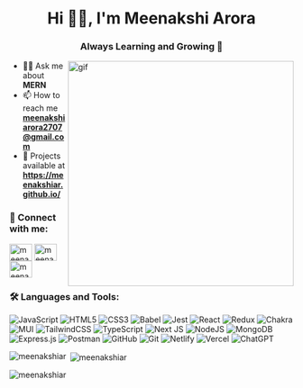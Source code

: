 <h1 align="center">Hi 👋🏻, I'm Meenakshi Arora </h1>
<h3 align="center">Always Learning and Growing 🚀</h3>
<img align="right" alt="gif" width="400" src="https://media.giphy.com/media/L1R1tvI9svkIWwpVYr/giphy.gif" />



- 👩‍💻 Ask me about **MERN**
- 📫 How to reach me **meenakshiarora2707@gmail.com**
- 👾 Projects available at **https://meenakshiar.github.io/**

<h3 align="left">🤳 Connect with me:</h3>
<p align="left">
<a href="https://www.linkedin.com/in/meenakshi-arora-106683217/" target="blank"><img align="center" src="https://raw.githubusercontent.com/rahuldkjain/github-profile-readme-generator/master/src/images/icons/Social/linked-in-alt.svg" alt="meenakshi arora" height="30" width="40" /></a>
<a href="https://www.hackerrank.com/profile/meenakshiarora22" target="blank"><img align="center" src="https://raw.githubusercontent.com/rahuldkjain/github-profile-readme-generator/master/src/images/icons/Social/hackerrank.svg" alt="meenakshi__arora_" height="30" width="40" /></a>
<a href="https://instagram.com/meenakshi__arora_" target="blank"><img align="center" src="https://raw.githubusercontent.com/rahuldkjain/github-profile-readme-generator/master/src/images/icons/Social/instagram.svg" alt="meenakshi__arora_" height="30" width="40" /></a>
</p>

<h3 align="left">🛠 Languages and Tools:</h3>

![JavaScript](https://img.shields.io/badge/javascript-%23323330.svg?style=for-the-badge&logo=javascript&logoColor=%23F7DF1E)
![HTML5](https://img.shields.io/badge/html5-%23E34F26.svg?style=for-the-badge&logo=html5&logoColor=white)
![CSS3](https://img.shields.io/badge/css3-%231572B6.svg?style=for-the-badge&logo=css3&logoColor=white)
![Babel](https://img.shields.io/badge/Babel-F9DC3e?style=for-the-badge&logo=babel&logoColor=black)
![Jest](https://img.shields.io/badge/-jest-%23C21325?style=for-the-badge&logo=jest&logoColor=white)
![React](https://img.shields.io/badge/react-%2320232a.svg?style=for-the-badge&logo=react&logoColor=%2361DAFB)
![Redux](https://img.shields.io/badge/redux-%23593d88.svg?style=for-the-badge&logo=redux&logoColor=white)
![Chakra](https://img.shields.io/badge/chakra-%234ED1C5.svg?style=for-the-badge&logo=chakraui&logoColor=white)
![MUI](https://img.shields.io/badge/MUI-%230081CB.svg?style=for-the-badge&logo=mui&logoColor=white)
![TailwindCSS](https://img.shields.io/badge/tailwindcss-%2338B2AC.svg?style=for-the-badge&logo=tailwind-css&logoColor=white)
![TypeScript](https://img.shields.io/badge/typescript-%23007ACC.svg?style=for-the-badge&logo=typescript&logoColor=white)
![Next JS](https://img.shields.io/badge/Next-black?style=for-the-badge&logo=next.js&logoColor=white)
![NodeJS](https://img.shields.io/badge/node.js-6DA55F?style=for-the-badge&logo=node.js&logoColor=white)
![MongoDB](https://img.shields.io/badge/MongoDB-%234ea94b.svg?style=for-the-badge&logo=mongodb&logoColor=white)
![Express.js](https://img.shields.io/badge/express.js-%23404d59.svg?style=for-the-badge&logo=express&logoColor=%2361DAFB)
![Postman](https://img.shields.io/badge/Postman-FF6C37?style=for-the-badge&logo=postman&logoColor=white)
![GitHub](https://img.shields.io/badge/github-%23121011.svg?style=for-the-badge&logo=github&logoColor=white)
![Git](https://img.shields.io/badge/git-%23F05033.svg?style=for-the-badge&logo=git&logoColor=white)
![Netlify](https://img.shields.io/badge/netlify-%23000000.svg?style=for-the-badge&logo=netlify&logoColor=#00C7B7)
![Vercel](https://img.shields.io/badge/vercel-%23000000.svg?style=for-the-badge&logo=vercel&logoColor=white)
![ChatGPT](https://img.shields.io/badge/chatGPT-74aa9c?style=for-the-badge&logo=openai&logoColor=white)

<p><img align="left" src="https://github-readme-stats.vercel.app/api/top-langs?username=meenakshiar&show_icons=true&locale=en&layout=compact" alt="meenakshiar" /></p>

<p>&nbsp;<img align="center" src="https://github-readme-stats.vercel.app/api?username=meenakshiar&show_icons=true&locale=en" alt="meenakshiar" /></p>

<p><img align="center" src="https://github-readme-streak-stats.herokuapp.com/?user=meenakshiar&" alt="meenakshiar" /></p>
